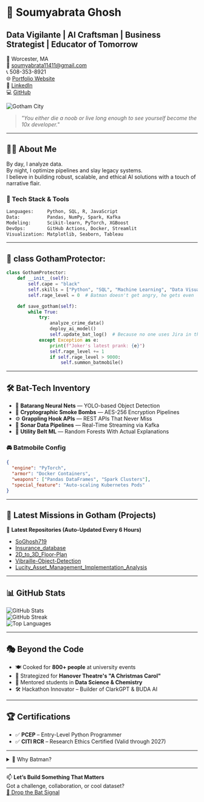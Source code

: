
# 🦇 Soumyabrata Ghosh  
## Data Vigilante | AI Craftsman | Business Strategist | Educator of Tomorrow

📍 Worcester, MA  
📧 [soumyabrata11411@gmail.com](mailto:soumyabrata11411@gmail.com)  
📞 508-353-8921  
🌐 [Portfolio Website](https://soghosh719.github.io/Soumya_Portfolio/#home)  
💼 [LinkedIn](https://www.linkedin.com/in/soumyabrata-ghosh-205673290/)  
💻 [GitHub](https://github.com/SoGhosh719)

![Gotham City](https://31.media.tumblr.com/227536fb9cfb2ea1f008a11e06b9c535/tumblr_mqrjdif8uo1sczn81o1_500.gif)

> _"You either die a noob or live long enough to see yourself become the 10x developer."_

---

## 🕵️‍♂️ About Me

By day, I analyze data.  
By night, I optimize pipelines and slay legacy systems.  
I believe in building robust, scalable, and ethical AI solutions with a touch of narrative flair.

### 🧠 Tech Stack & Tools  
```bash
Languages:     Python, SQL, R, JavaScript  
Data:          Pandas, NumPy, Spark, Kafka  
Modeling:      Scikit-learn, PyTorch, XGBoost  
DevOps:        GitHub Actions, Docker, Streamlit  
Visualization: Matplotlib, Seaborn, Tableau  
```

---

## 🦇 class GothamProtector:

```python
class GothamProtector:
    def __init__(self):
        self.cape = "black"
        self.skills = ["Python", "SQL", "Machine Learning", "Data Visualization"]
        self.rage_level = 0  # Batman doesn't get angry, he gets even

    def save_gotham(self):
        while True:
            try:
                analyze_crime_data()
                deploy_ai_model()
                self.update_bat_log()  # Because no one uses Jira in the Batcave
            except Exception as e:
                print(f"Joker's latest prank: {e}")
                self.rage_level += 1
                if self.rage_level > 9000:
                    self.summon_batmobile()
```

---

## 🛠️ Bat-Tech Inventory

- 🧠 **Batarang Neural Nets** — YOLO-based Object Detection  
- 🔐 **Cryptographic Smoke Bombs** — AES-256 Encryption Pipelines  
- ⚙️ **Grappling Hook APIs** — REST APIs That Never Miss  
- 🌊 **Sonar Data Pipelines** — Real-Time Streaming via Kafka  
- 🌲 **Utility Belt ML** — Random Forests With Actual Explanations  

### 🚘 Batmobile Config
```json
{
  "engine": "PyTorch",
  "armor": "Docker Containers",
  "weapons": ["Pandas DataFrames", "Spark Clusters"],
  "special_feature": "Auto-scaling Kubernetes Pods"
}
```

---

## 🧪 Latest Missions in Gotham (Projects)

🚀 **Latest Repositories (Auto-Updated Every 6 Hours)**  
- [SoGhosh719](https://github.com/SoGhosh719/SoGhosh719)  
- [Insurance_database](https://github.com/SoGhosh719/Insurance_database)  
- [2D_to_3D_Floor-Plan](https://github.com/SoGhosh719/2D_to_3D_Floor-Plan)  
- [Vibraille-Object-Detection](https://github.com/SoGhosh719/Vibraille-Object-Detection)  
- [Lucity_Asset_Management_Implementation_Analysis](https://github.com/SoGhosh719/Lucity_Asset_Management_Implementation_Analysis)  

---

## 📊 GitHub Stats

![GitHub Stats](https://github-readme-stats.vercel.app/api?username=SoGhosh719&show_icons=true&theme=dark&icon_color=yellow)  
![GitHub Streak](https://github-readme-streak-stats.herokuapp.com?user=SoGhosh719&theme=highcontrast&fire=yellow&ring=gray)  
![Top Languages](https://github-readme-stats.vercel.app/api/top-langs/?username=SoGhosh719&layout=compact&theme=dark)

---

## 🎭 Beyond the Code

- 🍽️ Cooked for **800+ people** at university events  
- 🎯 Strategized for **Hanover Theatre's "A Christmas Carol"**  
- 🧪 Mentored students in **Data Science & Chemistry**  
- 🛠️ Hackathon Innovator – Builder of ClarkGPT & BUDA AI  

---

## 🏆 Certifications

- ✅ **PCEP** – Entry-Level Python Programmer  
- ✅ **CITI RCR** – Research Ethics Certified (Valid through 2027)  

---

<details>
<summary>🦇 Why Batman?</summary>

Because Batman builds his tools.  
He learns everything, prepares for everything, and relies not on powers, but relentless problem-solving.  
He’s the perfect metaphor for a data scientist:  
Analytical. Strategic. Creative. Resilient.

</details>

---

📫 **Let’s Build Something That Matters**  
Got a challenge, collaboration, or cool dataset?  
[📧 Drop the Bat Signal](mailto:soumyabrata11411@gmail.com)
